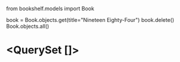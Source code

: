 from bookshelf.models import Book

book = Book.objects.get(title="Nineteen Eighty-Four")
book.delete()
Book.objects.all()

# <QuerySet []>

